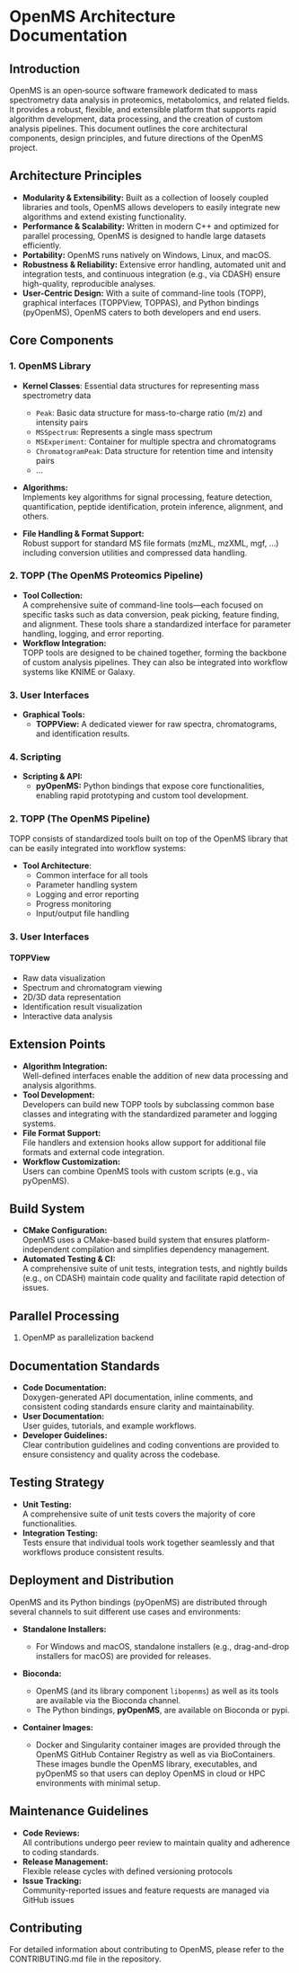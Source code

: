 # OpenMS Architecture Documentation

## Introduction

OpenMS is an open‐source software framework dedicated to mass spectrometry data analysis in proteomics, metabolomics, and related fields. It provides a robust, flexible, and extensible platform that supports rapid algorithm development, data processing, and the creation of custom analysis pipelines. This document outlines the core architectural components, design principles, and future directions of the OpenMS project.

## Architecture Principles

- **Modularity & Extensibility:** Built as a collection of loosely coupled libraries and tools, OpenMS allows developers to easily integrate new algorithms and extend existing functionality.
- **Performance & Scalability:** Written in modern C++ and optimized for parallel processing, OpenMS is designed to handle large datasets efficiently.
- **Portability:** OpenMS runs natively on Windows, Linux, and macOS.
- **Robustness & Reliability:** Extensive error handling, automated unit and integration tests, and continuous integration (e.g., via CDASH) ensure high-quality, reproducible analyses.
- **User-Centric Design:** With a suite of command-line tools (TOPP), graphical interfaces (TOPPView, TOPPAS), and Python bindings (pyOpenMS), OpenMS caters to both developers and end users.

## Core Components

### 1. OpenMS Library
- **Kernel Classes**: Essential data structures for representing mass spectrometry data
  - `Peak`: Basic data structure for mass-to-charge ratio (m/z) and intensity pairs
  - `MSSpectrum`: Represents a single mass spectrum
  - `MSExperiment`: Container for multiple spectra and chromatograms
  - `ChromatogramPeak`: Data structure for retention time and intensity pairs
  - ...

- **Algorithms:**  
  Implements key algorithms for signal processing, feature detection, quantification, peptide identification, protein inference, alignment, and others.
- **File Handling & Format Support:**  
  Robust support for standard MS file formats (mzML, mzXML, mgf, ...) including conversion utilities and compressed data handling.

### 2. TOPP (The OpenMS Proteomics Pipeline)
- **Tool Collection:**  
  A comprehensive suite of command-line tools—each focused on specific tasks such as data conversion, peak picking, feature finding, and alignment. These tools share a standardized interface for parameter handling, logging, and error reporting.
- **Workflow Integration:**  
  TOPP tools are designed to be chained together, forming the backbone of custom analysis pipelines. They can also be integrated into workflow systems like KNIME or Galaxy.

### 3. User Interfaces
- **Graphical Tools:**  
  - **TOPPView:** A dedicated viewer for raw spectra, chromatograms, and identification results.

### 4. Scripting  
- **Scripting & API:**  
  - **pyOpenMS:** Python bindings that expose core functionalities, enabling rapid prototyping and custom tool development.  

### 2. TOPP (The OpenMS Pipeline)

TOPP consists of standardized tools built on top of the OpenMS library that can be easily integrated into workflow systems:

- **Tool Architecture**:
  - Common interface for all tools
  - Parameter handling system
  - Logging and error reporting
  - Progress monitoring
  - Input/output file handling

### 3. User Interfaces

#### TOPPView

- Raw data visualization
- Spectrum and chromatogram viewing
- 2D/3D data representation
- Identification result visualization
- Interactive data analysis

## Extension Points

- **Algorithm Integration:**  
  Well-defined interfaces enable the addition of new data processing and analysis algorithms.
- **Tool Development:**  
  Developers can build new TOPP tools by subclassing common base classes and integrating with the standardized parameter and logging systems.
- **File Format Support:**  
  File handlers and extension hooks allow support for additional file formats and external code integration.
- **Workflow Customization:**  
  Users can combine OpenMS tools with custom scripts (e.g., via pyOpenMS).

## Build System

- **CMake Configuration:**  
  OpenMS uses a CMake-based build system that ensures platform-independent compilation and simplifies dependency management.
- **Automated Testing & CI:**  
  A comprehensive suite of unit tests, integration tests, and nightly builds (e.g., on CDASH) maintain code quality and facilitate rapid detection of issues.

## Parallel Processing

1. OpenMP as parallelization backend

## Documentation Standards

- **Code Documentation:**  
  Doxygen-generated API documentation, inline comments, and consistent coding standards ensure clarity and maintainability.
- **User Documentation:**  
  User guides, tutorials, and example workflows.
- **Developer Guidelines:**  
  Clear contribution guidelines and coding conventions are provided to ensure consistency and quality across the codebase.

## Testing Strategy

- **Unit Testing:**  
  A comprehensive suite of unit tests covers the majority of core functionalities.
- **Integration Testing:**  
  Tests ensure that individual tools work together seamlessly and that workflows produce consistent results.

## Deployment and Distribution

OpenMS and its Python bindings (pyOpenMS) are distributed through several channels to suit different use cases and environments:

- **Standalone Installers:**  
  - For Windows and macOS, standalone installers (e.g., drag-and-drop installers for macOS) are provided for releases.

- **Bioconda:**  
  - OpenMS (and its library component `libopenms`) as well as its tools are available via the Bioconda channel.
  - The Python bindings, **pyOpenMS**, are available on Bioconda or pypi.

- **Container Images:**  
  - Docker and Singularity container images are provided through the OpenMS GitHub Container Registry as well as via BioContainers. These images bundle the OpenMS library, executables, and pyOpenMS so that users can deploy OpenMS in cloud or HPC environments with minimal setup.  


## Maintenance Guidelines

- **Code Reviews:**  
  All contributions undergo peer review to maintain quality and adherence to coding standards.
- **Release Management:**  
  Flexible release cycles with defined versioning protocols
- **Issue Tracking:**  
  Community-reported issues and feature requests are managed via GitHub issues


## Contributing

For detailed information about contributing to OpenMS, please refer to the CONTRIBUTING.md file in the repository.
